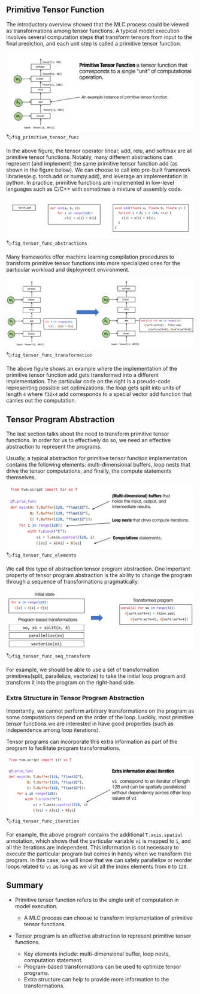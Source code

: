 ## Primitive Tensor Function

The introductory overview showed that the MLC process could be viewed as transformations among tensor functions. A typical model execution involves several computation steps that transform tensors from input to the final prediction, and each unit step is called a primitive tensor function.

![Primitive Tensor Function](../img/primitive_tensor_func.png)
:label:`fig_primitive_tensor_func`

In the above figure, the tensor operator linear, add, relu, and softmax are all primitive tensor functions. Notably, many different abstractions can represent (and implement) the same primitive tensor function add (as shown in the figure below). We can choose to call into pre-built framework libraries(e.g. torch.add or numpy.add), and leverage an implementation in python. In practice, primitive functions are implemented in low-level languages such as C/C++ with sometimes a mixture of assembly code.

![Different forms of the same primitive tensor function](../img/tensor_func_abstractions.png)
:label:`fig_tensor_func_abstractions`

Many frameworks offer machine learning compilation procedures to transform primitive tensor functions into more specialized ones for the particular workload and deployment environment.

![Transformations between primitive tensor functions](../img/tensor_func_transformation.png)
:label:`fig_tensor_func_transformation`

The above figure shows an example where the implementation of the primitive tensor function add gets transformed into a different implementation. The particular code on the right is a pseudo-code representing possible set optimizations: the loop gets split into units of length `4` where `f32x4` add corresponds to a special vector add function that carries out the computation.

## Tensor Program Abstraction

The last section talks about the need to transform primitive tensor functions. In order for us to effectively do so, we need an effective abstraction to represent the programs.

Usually, a typical abstraction for primitive tensor function implementation contains the following elements: multi-dimensional buffers, loop nests that drive the tensor computations, and finally, the compute statements themselves.

![The typical elements in a primitive tensor function](../img/tensor_func_elements.png)
:label:`fig_tensor_func_elements`

We call this type of abstraction tensor program abstraction. One important property of tensor program abstraction is the ability to change the program through a sequence of transformations pragmatically.

![Sequential transformations on a primitive tensor function](../img/tensor_func_seq_transform.png)
:label:`fig_tensor_func_seq_transform`

For example, we should be able to use a set of transformation primitives(split, parallelize, vectorize) to take the initial loop program and transform it into the program on the right-hand side.

### Extra Structure in Tensor Program Abstraction

Importantly, we cannot perform arbitrary transformations on the program as some computations depend on the order of the loop. Luckily, most primitive tensor functions we are interested in have good properties (such as independence among loop iterations).

Tensor programs can incorporate this extra information as part of the program to facilitate program transformations.

![Iteration is the extra information for tensor programs](../img/tensor_func_iteration.png)
:label:`fig_tensor_func_iteration`

For example, the above program contains the additional `T.axis.spatial` annotation, which shows that the particular variable `vi` is mapped to `i`, and all the iterations are independent. This information is not necessary to execute the particular program but comes in handy when we transform the program. In this case, we will know that we can safely parallelize or reorder loops related to `vi` as long as we visit all the index elements from `0` to `128`.


## Summary

- Primitive tensor function refers to the single unit of computation in model execution.

  - A MLC process can choose to transform implementation of primitive tensor functions.
- Tensor program is an effective abstraction to represent primitive tensor functions.
  - Key elements include: multi-dimensional buffer, loop nests, computation statement.
  - Program-based transformations can be used to optimize tensor programs.
  - Extra structure can help to provide more information to the transformations.
